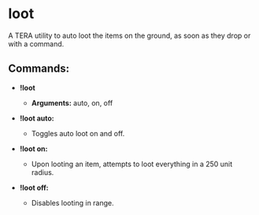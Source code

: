# loot
A TERA utility to auto loot the items on the ground, as soon as they drop or with a command.

## Commands:

* **!loot**
    * **Arguments:** auto, on, off

* **!loot auto:** 
    * Toggles auto loot on and off.

* **!loot on:**
    * Upon looting an item, attempts to loot everything in a 250 unit radius.

* **!loot off:**
    * Disables looting in range.